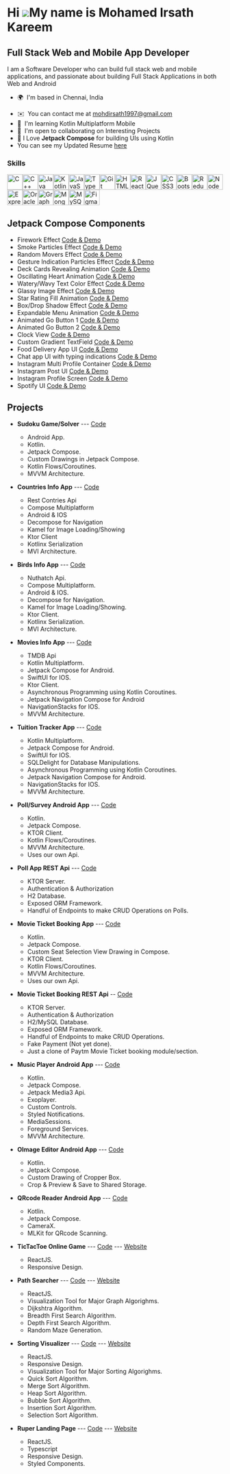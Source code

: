 Hi ![](https://user-images.githubusercontent.com/18350557/176309783-0785949b-9127-417c-8b55-ab5a4333674e.gif)My name is Mohamed Irsath Kareem
=============================================================================================================================================

Full Stack Web and Mobile App Developer
---------------------------------------

I am a Software Developer who can build full stack web and mobile applications, and passionate about building Full Stack Applications in both Web and Android

* 🌍  I'm based in Chennai, India
<!--- * 🖥️  See my portfolio at [My Portfolio](http://portfolio.com) -->
* ✉️  You can contact me at [mohdirsath1997@gmail.com](mailto:mohdirsath1997@gmail.com)
* 🧠  I'm learning Kotlin Multiplatform Mobile
* 🤝  I'm open to collaborating on Interesting Projects
* 💜  I Love **Jetpack Compose** for building UIs using Kotlin
* You can see my Updated Resume [here](https://docs.google.com/document/d/1_j92dD8u2UDjWneqmVIcOLfYeAf226FN3YECBLDrdzM/edit?usp=sharing)

### Skills


<p align="left">
<a href="https://docs.microsoft.com/en-us/cpp/?view=msvc-170" target="_blank" rel="noreferrer"><img src="https://raw.githubusercontent.com/danielcranney/readme-generator/main/public/icons/skills/c-colored.svg" width="36" height="36" alt="C" /></a><a href="https://docs.microsoft.com/en-us/cpp/?view=msvc-170" target="_blank" rel="noreferrer"><img src="https://raw.githubusercontent.com/danielcranney/readme-generator/main/public/icons/skills/cplusplus-colored.svg" width="36" height="36" alt="C++" /></a><a href="https://www.oracle.com/java/" target="_blank" rel="noreferrer"><img src="https://raw.githubusercontent.com/danielcranney/readme-generator/main/public/icons/skills/java-colored.svg" width="36" height="36" alt="Java" /></a><a href="https://kotlinlang.org/" target="_blank" rel="noreferrer"><img src="https://raw.githubusercontent.com/danielcranney/readme-generator/main/public/icons/skills/kotlin-colored.svg" width="36" height="36" alt="Kotlin" /></a><a href="https://developer.mozilla.org/en-US/docs/Web/JavaScript" target="_blank" rel="noreferrer"><img src="https://raw.githubusercontent.com/danielcranney/readme-generator/main/public/icons/skills/javascript-colored.svg" width="36" height="36" alt="JavaScript" /></a><a href="https://www.typescriptlang.org/" target="_blank" rel="noreferrer"><img src="https://raw.githubusercontent.com/danielcranney/readme-generator/main/public/icons/skills/typescript-colored.svg" width="36" height="36" alt="TypeScript" /></a><a href="https://git-scm.com/" target="_blank" rel="noreferrer"><img src="https://raw.githubusercontent.com/danielcranney/readme-generator/main/public/icons/skills/git-colored.svg" width="36" height="36" alt="Git" /></a><a href="https://developer.mozilla.org/en-US/docs/Glossary/HTML5" target="_blank" rel="noreferrer"><img src="https://raw.githubusercontent.com/danielcranney/readme-generator/main/public/icons/skills/html5-colored.svg" width="36" height="36" alt="HTML5" /></a><a href="https://reactjs.org/" target="_blank" rel="noreferrer"><img src="https://raw.githubusercontent.com/danielcranney/readme-generator/main/public/icons/skills/react-colored.svg" width="36" height="36" alt="React" /></a><a href="https://jquery.com/" target="_blank" rel="noreferrer"><img src="https://raw.githubusercontent.com/danielcranney/readme-generator/main/public/icons/skills/jquery-colored.svg" width="36" height="36" alt="JQuery" /></a><a href="https://www.w3.org/TR/CSS/#css" target="_blank" rel="noreferrer"><img src="https://raw.githubusercontent.com/danielcranney/readme-generator/main/public/icons/skills/css3-colored.svg" width="36" height="36" alt="CSS3" /></a><a href="https://getbootstrap.com/" target="_blank" rel="noreferrer"><img src="https://raw.githubusercontent.com/danielcranney/readme-generator/main/public/icons/skills/bootstrap-colored.svg" width="36" height="36" alt="Bootstrap" /></a><a href="https://redux.js.org/" target="_blank" rel="noreferrer"><img src="https://raw.githubusercontent.com/danielcranney/readme-generator/main/public/icons/skills/redux-colored.svg" width="36" height="36" alt="Redux" /></a><a href="https://nodejs.org/en/" target="_blank" rel="noreferrer"><img src="https://raw.githubusercontent.com/danielcranney/readme-generator/main/public/icons/skills/nodejs-colored.svg" width="36" height="36" alt="NodeJS" /></a><a href="https://expressjs.com/" target="_blank" rel="noreferrer"><img src="https://raw.githubusercontent.com/danielcranney/readme-generator/main/public/icons/skills/express-colored.svg" width="36" height="36" alt="Express" /></a><a href="https://www.oracle.com/uk/index.html" target="_blank" rel="noreferrer"><img src="https://raw.githubusercontent.com/danielcranney/readme-generator/main/public/icons/skills/oracle-colored.svg" width="36" height="36" alt="Oracle" /></a><a href="https://graphql.org/" target="_blank" rel="noreferrer"><img src="https://raw.githubusercontent.com/danielcranney/readme-generator/main/public/icons/skills/graphql-colored.svg" width="36" height="36" alt="GraphQL" /></a><a href="https://www.mongodb.com/" target="_blank" rel="noreferrer"><img src="https://raw.githubusercontent.com/danielcranney/readme-generator/main/public/icons/skills/mongodb-colored.svg" width="36" height="36" alt="MongoDB" /></a><a href="https://www.mysql.com/" target="_blank" rel="noreferrer"><img src="https://raw.githubusercontent.com/danielcranney/readme-generator/main/public/icons/skills/mysql-colored.svg" width="36" height="36" alt="MySQL" /></a><a href="https://www.figma.com/" target="_blank" rel="noreferrer"><img src="https://raw.githubusercontent.com/danielcranney/readme-generator/main/public/icons/skills/figma-colored.svg" width="36" height="36" alt="Figma" /></a>
</p>  

## Jetpack Compose Components  

- Firework Effect [Code & Demo](https://gist.github.com/Mikkareem/e87924e81e39a9e1be70c2f9165fe011)
- Smoke Particles Effect [Code & Demo](https://gist.github.com/Mikkareem/f834aae3be19dcdabae37f31a186d224)
- Random Movers Effect [Code & Demo](https://gist.github.com/Mikkareem/3cb6a1fa91d476a2b6016ed8e9c768c5)
- Gesture Indication Particles Effect [Code & Demo](https://gist.github.com/Mikkareem/e7c8b2bddb6f2af333c9fa244832ee00)
- Deck Cards Revealing Animation [Code & Demo](https://gist.github.com/Mikkareem/4bec6b37ba1042a705a414cc8f1bec6f)
- Oscillating Heart Animation [Code & Demo](https://gist.github.com/Mikkareem/afeb78254b89db20404efbd93c1d291f)
- Watery/Wavy Text Color Effect [Code & Demo](https://gist.github.com/Mikkareem/ac9fb5ca6d041effd68addf5bfde4b72)
- Glassy Image Effect [Code & Demo](https://gist.github.com/Mikkareem/f7fc3f7e8cb967f69007f9a779367459)
- Star Rating Fill Animation [Code & Demo](https://gist.github.com/Mikkareem/c17e9388ea92784c730f52ae944f4510)
- Box/Drop Shadow Effect [Code & Demo](https://gist.github.com/Mikkareem/45c8feb28f993f92293777c44812b8d1)
- Expandable Menu Animation [Code & Demo](https://gist.github.com/Mikkareem/05874502ec6e922744827d9a6cd02ebe)
- Animated Go Button 1 [Code & Demo](https://gist.github.com/Mikkareem/841fe7f4ef21a9457544af68cee235c1)
- Animated Go Button 2 [Code & Demo](https://gist.github.com/Mikkareem/1731bc3e33583fdb9f01c6e363a75594)
- Clock View [Code & Demo](https://gist.github.com/Mikkareem/e71631b07d9c93b5978f6da50f6419fc)
- Custom Gradient TextField [Code & Demo](https://gist.github.com/Mikkareem/ae06599b968720b8320d435dbda71080)
- Food Delivery App UI [Code & Demo](https://gist.github.com/Mikkareem/62f431f34174c1e20cc5e6addeb54586)
- Chat app UI with typing indications [Code & Demo](https://gist.github.com/Mikkareem/8a58bc9a3a5518ff0c612395d90206e5)  
- Instagram Multi Profile Container [Code & Demo](https://gist.github.com/Mikkareem/ef73fd202a0ce82173f765b1304e7b44)  
- Instagram Post UI [Code & Demo](https://gist.github.com/Mikkareem/b783efd34c7fe3bd28aeb447ac6023ff)
- Instagram Profile Screen [Code & Demo](https://gist.github.com/Mikkareem/a0df7c2ed5ee5dcda4a42786beecf287)
- Spotify UI [Code & Demo](https://gist.github.com/Mikkareem/1995b7467d65e9da79e91fa35d3627df)


## Projects

- **Sudoku Game/Solver** --- [Code](https://github.com/Mikkareem/sudoku-app)  
    - Android App.
    - Kotlin.
    - Jetpack Compose.
    - Custom Drawings in Jetpack Compose.
    - Kotlin Flows/Coroutines.
    - MVVM Architecture.

- **Countries Info App** --- [Code](https://github.com/Mikkareem/countries-info-app-kmm-compose)  
    - Rest Contries Api
    - Compose Multiplatform
    - Android & IOS
    - Decompose for Navigation
    - Kamel for Image Loading/Showing
    - Ktor Client
    - Kotlinx Serialization  
    - MVI Architecture.  

- **Birds Info App** --- [Code](https://github.com/Mikkareem/birds-app-kmm-compose)  
    - Nuthatch Api.
    - Compose Multiplatform.
    - Android & IOS.
    - Decompose for Navigation.
    - Kamel for Image Loading/Showing.
    - Ktor Client.
    - Kotlinx Serialization.  
    - MVI Architecture.  

- **Movies Info App** --- [Code](https://github.com/Mikkareem/movie-info-kmm)  
    - TMDB Api
    - Kotlin Multiplatform.
    - Jetpack Compose for Android.
    - SwiftUI for IOS.
    - Ktor Client.
    - Asynchronous Programming using Kotlin Coroutines.
    - Jetpack Navigation Compose for Android
    - NavigationStacks for IOS.
    - MVVM Architecture.  
    
- **Tuition Tracker App** --- [Code](https://github.com/Mikkareem/tuition-tracker-kmm)
    - Kotlin Multiplatform.
    - Jetpack Compose for Android.
    - SwiftUI for IOS.
    - SQLDelight for Database Manipulations.
    - Asynchronous Programming using Kotlin Coroutines.
    - Jetpack Navigation Compose for Android.
    - NavigationStacks for IOS.
    - MVVM Architecture.  

- **Poll/Survey Android App** --- [Code](https://github.com/Mikkareem/poll-app)  
    - Kotlin.
    - Jetpack Compose.
    - KTOR Client.
    - Kotlin Flows/Coroutines.
    - MVVM Architecture.
    - Uses our own Api.

- **Poll App REST Api** --- [Code](https://github.com/Mikkareem/poll-app-ktor-server)
    - KTOR Server.
    - Authentication & Authorization
    - H2 Database.
    - Exposed ORM Framework.
    - Handful of Endpoints to make CRUD Operations on Polls.

- **Movie Ticket Booking App** --- [Code](https://github.com/Mikkareem/movie-ticket-booking-android-app)
    - Kotlin.
    - Jetpack Compose.
    - Custom Seat Selection View Drawing in Compose.
    - KTOR Client.
    - Kotlin Flows/Coroutines.
    - MVVM Architecture.
    - Uses our own Api.

- **Movie Ticket Booking REST Api** -- [Code](https://github.com/Mikkareem/movie-ticket-booking-api)  
    - KTOR Server.
    - Authentication & Authorization
    - H2/MySQL Database.
    - Exposed ORM Framework.
    - Handful of Endpoints to make CRUD Operations.
    - Fake Payment (Not yet done).
    - Just a clone of Paytm Movie Ticket booking module/section.  

- **Music Player Android App** --- [Code](https://github.com/Mikkareem/music-player-media3)  
    - Kotlin.
    - Jetpack Compose.
    - Jetpack Media3 Api.
    - Exoplayer.
    - Custom Controls.
    - Styled Notifications.
    - MediaSessions.
    - Foreground Services.
    - MVVM Architecture.  

- **OImage Editor Android App** --- [Code](https://github.com/Mikkareem/OImageEditor)
    - Kotlin.
    - Jetpack Compose.
    - Custom Drawing of Cropper Box.
    - Crop & Preview & Save to Shared Storage.

- **QRcode Reader Android App** --- [Code](https://github.com/Mikkareem/qr-code-scanner-app)
    - Kotlin.
    - Jetpack Compose.
    - CameraX.
    - MLKit for QRcode Scanning.

- **TicTacToe Online Game** --- [Code](https://github.com/Mikkareem/tictactoe-react) --- [Website](https://mikkareem.github.io/tictactoe-react/)  
    - ReactJS.
    - Responsive Design.

- **Path Searcher** --- [Code](https://github.com/Mikkareem/Path-Searcher/tree/master) --- [Website](https://mikkareem.github.io/Path-Searcher/)  
    - ReactJS.
    - Visualization Tool for Major Graph Algorighms.
    - Dijkshtra Algorithm.
    - Breadth First Search Algorithm.
    - Depth First Search Algorithm.
    - Random Maze Generation.  

- **Sorting Visualizer** --- [Code](https://github.com/Mikkareem/sorting-visualizer-2) --- [Website](https://mikkareem.github.io/sorting-visualizer-2/)
    - ReactJS.
    - Responsive Design.
    - Visualization Tool for Major Sorting Algorighms.
    - Quick Sort Algorithm.
    - Merge Sort Algorithm.
    - Heap Sort Algorithm.
    - Bubble Sort Algorithm.
    - Insertion Sort Algorithm.
    - Selection Sort Algorithm.  

- **Ruper Landing Page** --- [Code](https://github.com/Mikkareem/ruper-landing-page) --- [Website](https://mikkareem.github.io/ruper-landing-page/)  
    - ReactJS.
    - Typescript
    - Responsive Design.
    - Styled Components.
